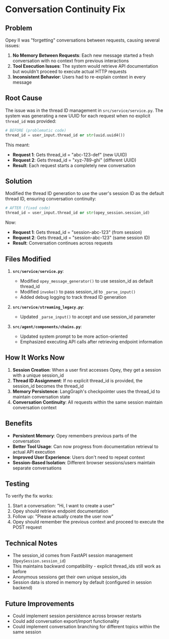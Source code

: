 # Conversation Continuity Fix

## Problem

Opey II was "forgetting" conversations between requests, causing several issues:

1. **No Memory Between Requests**: Each new message started a fresh conversation with no context from previous interactions
2. **Tool Execution Issues**: The system would retrieve API documentation but wouldn't proceed to execute actual HTTP requests
3. **Inconsistent Behavior**: Users had to re-explain context in every message

## Root Cause

The issue was in the thread ID management in `src/service/service.py`. The system was generating a new UUID for each request when no explicit `thread_id` was provided:

```python
# BEFORE (problematic code)
thread_id = user_input.thread_id or str(uuid.uuid4())
```

This meant:
- **Request 1**: Gets thread_id = "abc-123-def" (new UUID)
- **Request 2**: Gets thread_id = "xyz-789-ghi" (different UUID)
- **Result**: Each request starts a completely new conversation

## Solution

Modified the thread ID generation to use the user's session ID as the default thread ID, ensuring conversation continuity:

```python
# AFTER (fixed code)
thread_id = user_input.thread_id or str(opey_session.session_id)
```

Now:
- **Request 1**: Gets thread_id = "session-abc-123" (from session)
- **Request 2**: Gets thread_id = "session-abc-123" (same session ID)
- **Result**: Conversation continues across requests

## Files Modified

1. **`src/service/service.py`**:
   - Modified `opey_message_generator()` to use session_id as default thread_id
   - Modified `invoke()` to pass session_id to `_parse_input()`
   - Added debug logging to track thread ID generation

2. **`src/service/streaming_legacy.py`**:
   - Updated `_parse_input()` to accept and use session_id parameter

3. **`src/agent/components/chains.py`**:
   - Updated system prompt to be more action-oriented
   - Emphasized executing API calls after retrieving endpoint information

## How It Works Now

1. **Session Creation**: When a user first accesses Opey, they get a session with a unique session_id
2. **Thread ID Assignment**: If no explicit thread_id is provided, the session_id becomes the thread_id
3. **Memory Persistence**: LangGraph's checkpointer uses the thread_id to maintain conversation state
4. **Conversation Continuity**: All requests within the same session maintain conversation context

## Benefits

- **Persistent Memory**: Opey remembers previous parts of the conversation
- **Better Tool Usage**: Can now progress from documentation retrieval to actual API execution
- **Improved User Experience**: Users don't need to repeat context
- **Session-Based Isolation**: Different browser sessions/users maintain separate conversations

## Testing

To verify the fix works:

1. Start a conversation: "Hi, I want to create a user"
2. Opey should retrieve endpoint documentation
3. Follow up: "Please actually create the user now"
4. Opey should remember the previous context and proceed to execute the POST request

## Technical Notes

- The session_id comes from FastAPI session management (`OpeySession.session_id`)
- This maintains backward compatibility - explicit thread_ids still work as before
- Anonymous sessions get their own unique session_ids
- Session data is stored in memory by default (configured in session backend)

## Future Improvements

- Could implement session persistence across browser restarts
- Could add conversation export/import functionality  
- Could implement conversation branching for different topics within the same session